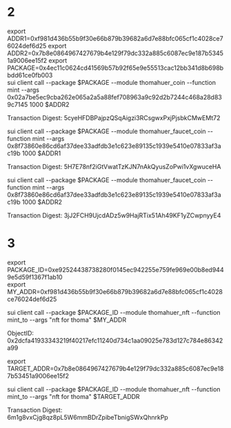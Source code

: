# 2 
export ADDR1=0xf981d436b55b9f30e66b879b39682a6d7e88bfc065cf1c4028ce76024def6d25 
export ADDR2=0x7b8e0864967427679b4e129f79dc332a885c6087ec9e187b53451a9006ee15f2
export PACKAGE=0x4ec11c0624cd41569b57b92f65e9e55513cac12bb341d8b698bbdd61ce0fb003      
sui client call --package $PACKAGE --module thomahuer_coin --function mint --args 0x02a7be5ec9cba262e065a2a5a88fef708963a9c92d2b7244c468a28d839c7145  1000 $ADDR2

Transaction Digest: 5cyeHFDBPajpzQSqAigzi3RCsgwxPxjPjsbkCMwEMt72

sui client call --package $PACKAGE --module thomahuer_faucet_coin --function mint --args 0x8f73860e86cd6af37dee33adfdb3e1c623e89135c1939e5410e07833af3ac19b         1000 $ADDR1

Transaction Digest: 5H7E78nf2iGtVwatTzKJN7nAkQyusZoPwi1vXgwuceHA

sui client call --package $PACKAGE --module thomahuer_faucet_coin --function mint --args 0x8f73860e86cd6af37dee33adfdb3e1c623e89135c1939e5410e07833af3ac19b      1000 $ADDR2

Transaction Digest: 3jJ2FCH9UjcdADz5w9HajRTix51Ah49KF1yZCwpnyyE4

# 3
export PACKAGE_ID=0xe92524438738280f0145ec942255e759fe969e00b8ed9449e5d59f1367f1ab10            
export MY_ADDR=0xf981d436b55b9f30e66b879b39682a6d7e88bfc065cf1c4028ce76024def6d25 

sui client call --package $PACKAGE_ID --module thomahuer_nft --function mint_to --args "nft for thoma" $MY_ADDR 

ObjectID:  0x2dcfa41933343219f40217efc11240d734c1aa09025e783d127c784e86342a99   

export TARGET_ADDR=0x7b8e0864967427679b4e129f79dc332a885c6087ec9e187b53451a9006ee15f2

sui client call --package $PACKAGE_ID --module thomahuer_nft --function mint_to --args "nft for thoma" $TARGET_ADDR 

Transaction Digest: 6m1g8vxCjg8qz8pL5W6mmBDrZpibeTbnigSWxQhnrkPp